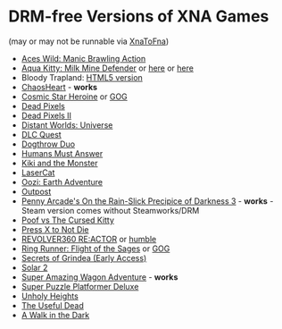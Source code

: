 DRM-free Versions of XNA Games
==============================

(may or may not be runnable via [XnaToFna](https://github.com/0x0ade/XnaToFna))

* [Aces Wild: Manic Brawling Action](http://www.tylerdoak.com/aceswild/)
* [Aqua Kitty: Milk Mine Defender](https://www.humblebundle.com/store/aqua-kitty-milk-mine-defender) or [here](http://tikipod.com/aquakitty/) or [here](https://www.gog.com/game/aqua_kitty_milk_mine_defender)
* Bloody Trapland: [HTML5 version](https://20170217.itch.io/trapland)
* [ChaosHeart](http://ludumdare.com/compo/ludum-dare-30/?action=preview&uid=1176) - **works**
* [Cosmic Star Heroine](https://www.humblebundle.com/store/cosmic-star-heroine) or [GOG](https://www.gog.com/game/cosmic_star_heroine)
* [Dead Pixels](http://deadpixelsthegame.com/buy-direct/)
* [Dead Pixels II](http://deadpixels2.com/)
* [Distant Worlds: Universe](https://www.gog.com/game/distant_worlds_universe)
* [DLC Quest](https://www.humblebundle.com/store/dlc-quest)
* [Dogthrow Duo](https://lobster-patrol.itch.io/dogthrowduo)
* [Humans Must Answer](https://www.gog.com/game/humans_must_answer)
* [Kiki and the Monster](http://noelberry.ca/#kikimonster)
* [LaserCat](https://monsterjail.itch.io/lasercat)
* [Oozi: Earth Adventure](https://www.humblebundle.com/store/oozi-earth-adventure)
* [Outpost](http://noelberry.ca/#outpost)
* [Penny Arcade's On the Rain-Slick Precipice of Darkness 3](http://store.steampowered.com/app/213030/Penny_Arcades_On_the_RainSlick_Precipice_of_Darkness_3/) - **works** - Steam version comes without Steamworks/DRM
* [Poof vs The Cursed Kitty](https://www.humblebundle.com/store/pof-vs-the-cursed-kitty)
* [Press X to Not Die](https://all-seeing-eye-games.itch.io/press-x-to-not-die)
* [REVOLVER360 RE:ACTOR](https://www.gog.com/game/revolver360_reactor) or [humble](https://www.humblebundle.com/store/revolver-360-reactor)
* [Ring Runner: Flight of the Sages](https://www.humblebundle.com/store/ring-runner-flight-of-the-sages) or [GOG](https://www.gog.com/game/ring_runner_flight_of_the_sages)
* [Secrets of Grindea (Early Access)](https://www.humblebundle.com/store/secrets-of-grindea)
* [Solar 2](https://www.humblebundle.com/store/solar-2)
* [Super Amazing Wagon Adventure](http://www.sparsevector.com/wagon-adventure/) - **works**
* [Super Puzzle Platformer Deluxe](https://www.gog.com/game/super_puzzle_platformer_deluxe)
* [Unholy Heights](https://www.gog.com/game/unholy_heights)
* [The Useful Dead](http://www.bootdiskrevolution.com/the-useful-dead/)
* [A Walk in the Dark](http://a-walk-in-the-dark.com/buy/)
